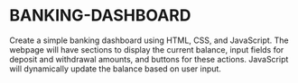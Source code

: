 # BANKING-DASHBOARD
Create a simple banking dashboard using HTML, CSS, and JavaScript. The webpage will have sections to display the current balance, input fields for deposit and withdrawal amounts, and buttons for these actions. JavaScript will dynamically update the balance based on user input.
